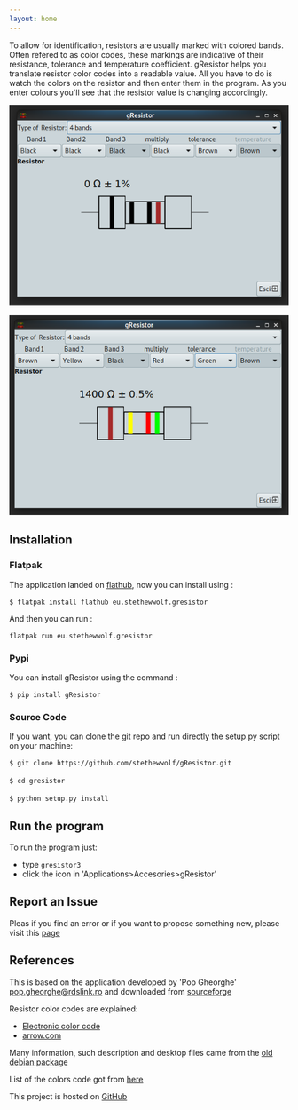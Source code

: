 ```yaml
---
layout: home
---
```


To allow for identification, resistors are usually marked
with colored bands. Often refered to as color codes, these
markings are indicative of their resistance, tolerance and
temperature coefficient. gResistor helps you translate
resistor color codes into a readable value. All you have to
do is watch the colors on the resistor and then enter them
in the program. As you enter colours you'll see that the
resistor value is changing accordingly.


![](images/screenshot_1.png)

![](images/screenshot_2.png)

## Installation

### Flatpak

The application landed on [flathub](https://flathub.org/apps/details/eu.stethewwolf.gresistor), now you can install using :

```
$ flatpak install flathub eu.stethewwolf.gresistor

```

And then you can run : 


```
flatpak run eu.stethewwolf.gresistor

```

### Pypi

You can install gResistor using the command :
```
$ pip install gResistor
```

### Source Code
If you want, you can clone the git repo and run directly the setup.py script on your machine:

```
$ git clone https://github.com/stethewwolf/gResistor.git

$ cd gresistor

$ python setup.py install

```

## Run the program

To run the program just:
  * type `gresistor3`
  * click the icon in 'Applications>Accesories>gResistor'

## Report an Issue

Pleas if you find an error or if you want to propose something new, please visit this [page](https://github.com/stethewwolf/gResistor/issues)


## References

This is based on the application developed by 'Pop Gheorghe' <pop.gheorghe@rdslink.ro> and downloaded from [sourceforge](https://sourceforge.net/projects/gresistor/)

Resistor color codes are explained:

 * [Electronic color code](https://en.wikipedia.org/wiki/Electronic_color_code#Resistor_code)
 * [arrow.com](https://www.arrow.com/en/research-and-events/articles/resistor-color-code)

Many information, such description and desktop files came from the [old debian
package](http://archive.ubuntu.com/ubuntu/pool/universe/g/gresistor/gresistor_0.0.1-0ubuntu3_all.deb)

List of the colors code got from [here](https://www.rapidtables.com/web/color/RGB_Color.html)

This project is hosted on [GitHub](https://github.com/stethewwolf/gResistor)
